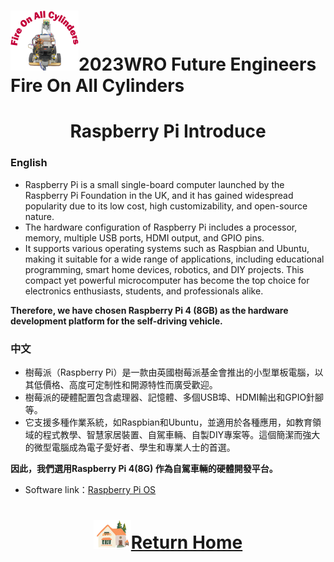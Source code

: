 ![LOGO](../../other/img/logo.png)2023WRO Future Engineers Fire On All Cylinders  
====
# <div align="center">Raspberry Pi Introduce</div> 
### English 
- Raspberry Pi is a small single-board computer launched by the Raspberry Pi Foundation in the UK, and it has gained widespread popularity due to its low cost, high customizability, and open-source nature. 
- The hardware configuration of Raspberry Pi includes a processor, memory, multiple USB ports, HDMI output, and GPIO pins. 
- It supports various operating systems such as Raspbian and Ubuntu, making it suitable for a wide range of applications, including educational programming, smart home devices, robotics, and DIY projects. This compact yet powerful microcomputer has become the top choice for electronics enthusiasts, students, and professionals alike.

__Therefore, we have chosen Raspberry Pi 4 (8GB) as the hardware development platform for the self-driving vehicle.__


### 中文
- 樹莓派（Raspberry Pi）是一款由英國樹莓派基金會推出的小型單板電腦，以其低價格、高度可定制性和開源特性而廣受歡迎。
- 樹莓派的硬體配置包含處理器、記憶體、多個USB埠、HDMI輸出和GPIO針腳等。
- 它支援多種作業系統，如Raspbian和Ubuntu，並適用於各種應用，如教育領域的程式教學、智慧家居裝置、自駕車輛、自製DIY專案等。這個簡潔而強大的微型電腦成為電子愛好者、學生和專業人士的首選。 

__因此，我們選用Raspberry Pi 4(8G) 作為自駕車輛的硬體開發平台。__  

- Software link：[Raspberry Pi OS](https://www.raspberrypi.com/software/) 
# <div align="center">![HOME](../../other/img/Home.png)[Return Home](../../)</div>  


